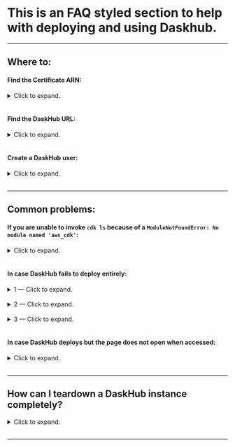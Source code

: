 # This is an FAQ styled section to help with deploying and using Daskhub.

---

## Where to:

#### Find the Certificate ARN:

<details>
<summary>Click to expand.</summary>
You can find the certificate ARN by going to the <b><ins>AWS Certificate Manager</ins></b> through the AWS Console, then go to <b><ins>List certificates</ins></b>, then click on the appropriate name/url.
The ARN will be displayed at the top of the page with a helpful copy button.
</details><br>

#### Find the DaskHub URL:

<details>
<summary>Click to expand.</summary>
You can find the URL by going to <b><ins>Route53</ins></b> through the AWS Console, then go to <b><ins>Hosted Zones</ins></b>, then click on the appropriate name/url.
The URL(s) will be displayed at the bottom of the page, your instance name should be included in the URL.
</details><br>

#### Create a DaskHub user:

<details>
<summary>Click to expand.</summary>
You can create a user by going to <b><ins>Cognito</ins></b> through the AWS Console, then go to the appropriate <b><ins>User pool</ins></b>, then click on <b><ins>Users</ins></b> from the side-bar on the left, under the <b><ins>User management</ins></b> section, click on <b><ins>Create user</ins></b> and proceed to fill in the information, when it comes to the <b><ins>Invitation message</ins></b> section, make sure you select: <b><ins>Don't send an invitation</ins></b> and instead send your own email.
</details><br>

---

## Common problems:

#### If you are unable to invoke `cdk ls` because of a `ModuleNotFoundError: No module named 'aws_cdk'`:

<details>
<summary>Click to expand.</summary>
This is an ongoing problem/compatibility issue with Windows specifically. If you are not on Windows and are still experiencing this problem, please document your:
<ol>
<li>OS Version</li>
<li>CPU Architecture</li>
<li>platform branch & the commit number you are on</li>
<li>Python version</li>
<li>npm version</li>
<li>Node.js version</li>
<li>CDK version</li>
<li>aws-cli version</li>
</ol>
</details><br>

#### In case DaskHub fails to deploy entirely:

<details>
<summary>1 — Click to expand.</summary>
This may be caused by an unclean environment, delete the <code>.venv</code> directory and the <code>temp</code> directory
<ol>
Remember to remake your <code>venv</code> by running:
<li><code>python -m venv .venv</code></li>
<li><code>source .venv/bin/activate</code></li>
<li><code>pip install -r requirements.txt</code></li>
</ol>
</details><br>

<details>
<summary>2 — Click to expand.</summary>
This may be caused by an unsupported region, make sure the following machine sizes are available in the region:
<ol>
<li>M5n.8xLarge</li>
<li>M4.8xLarge</li>
<li>M5dn.8xLarge</li>
<li>R5dn.8xLarge</li>
</ol>
</details><br>

<details>
<summary>3 — Click to expand.</summary>
This could be caused by now un-used Amazon AWS Registry components in your configuration file, to resolve the issue:
<ol>
<li>Completely tear down your current deployment/attempt</li>
<li>Make sure that Registry databases are also removed/torn down</li>
<li>Comment out or delete the Registry section in your configuration file</li>
<li>Set the Registry component to <code>False</code> in the HelioCloud modules section as such:
<pre>
# Enabling all available HelioCloud modules
enabled:
  registry: False # ← make sure this is False
  portal: True
  daskhub: True
</pre>
</li>
</ol>
</details><br>

#### In case DaskHub deploys but the page does not open when accessed:

<details>
<summary>Click to expand.</summary>
This may be caused by a botched deployment (typically indicative of auto-https failing) which may be because the instance was deployed with unreleased resources.
<ol>
To confirm if <code>auto-https</code> is indeed the culprit:
<li>Log into the admin EC2 machine of your DaskHub instance</li>
<li>run the following command: <code>kubectl get pods -n daskhub</code></li>

</ol>
</details><br>

---

## How can I teardown a DaskHub instance completely?

<details>
<summary>Click to expand.</summary>
<ol>
<li>Log into the admin EC2 machine for your DaskHub instance</li>
<li>run the following commands:
	<ol>
	    <li><code>cd ~</code>
	    <li><code>ls -l</code>
    </ol>
</li>
<li>You will find a shell script named <code>99-delete-daskhub.sh</code>, run this script by typing <code>bash ./99-delete-daskhub.sh</code></li>
<li>After the script has finished running, proceed to <b><ins>CloudFormation</ins></b> to look for and delete the following in-order:
	<ol>
	    <li>instance-name<code>Daskhub</code>A40CC2DB</li>
	    <li>instance-name<code>Portal</code>1D3F8D83</li>
		<li>instance-name<code>RegistrationPage</code>D5002A07</li>
	    <li>instance-name<code>Auth</code>B659ECCE</li>
		<li>instance-name<code>Base</code>DC4C73C4</li>
	</ol>
</li>
<li>Double-check that all the CloudFormation deletions have completed successfully, specifically check for any VPCs that contain your instance-name</li>
</ol>
</details><br>

---
